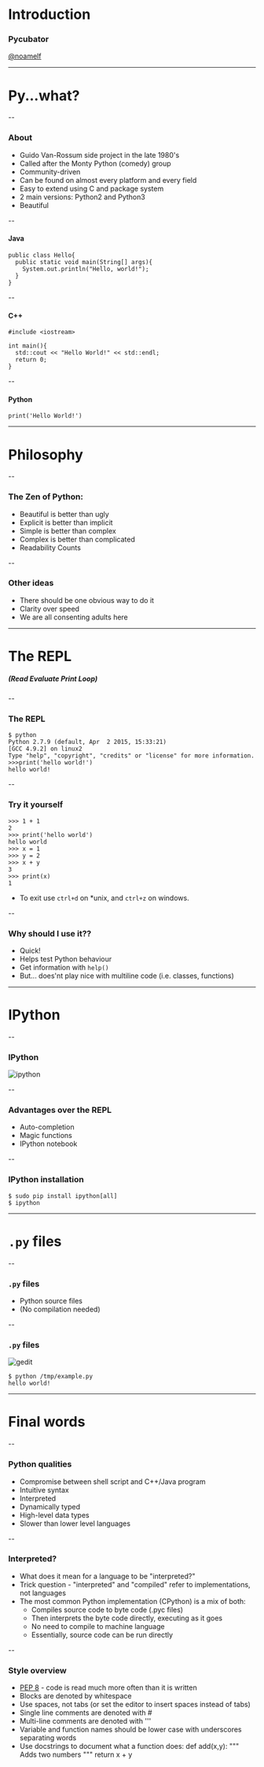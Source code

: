 # Introduction
<!-- .slide: data-background="img/monty-python.jpg" -->

### Pycubator

[@noamelf](http://twitter.com/noamelf)

---

# Py...what?
<!-- .slide: data-background="img/puzzles.jpg" -->

--

### About

* Guido Van-Rossum side project in the late 1980's
* Called after the Monty Python (comedy) group
* Community-driven
* Can be found on almost every platform and every field
* Easy to extend using C and package system
* 2 main versions: Python2 and Python3
* Beautiful

--

#### Java

    public class Hello{
      public static void main(String[] args){
        System.out.println("Hello, world!");
      }
    }

--

#### C++

    #include <iostream>

    int main(){
      std::cout << "Hello World!" << std::endl;
      return 0;
    }
--

#### Python

    print('Hello World!')


---

# Philosophy
<!-- .slide: data-background="img/puzzles.jpg" -->

--

### The Zen of Python:
* Beautiful is better than ugly
* Explicit is better than implicit
* Simple is better than complex
* Complex is better than complicated
* Readability Counts

--

### Other ideas
* There should be one obvious way to do it
* Clarity over speed
* We are all consenting adults here

---

<!-- .slide: data-background="img/puzzles.jpg" -->
# The REPL
##### (Read Evaluate Print Loop)

--
### The REPL

    $ python
    Python 2.7.9 (default, Apr  2 2015, 15:33:21)
    [GCC 4.9.2] on linux2
    Type "help", "copyright", "credits" or "license" for more information.
    >>>print('hello world!')
    hello world!


--

### Try it yourself

    >>> 1 + 1
    2
    >>> print('hello world')
    hello world
    >>> x = 1
    >>> y = 2
    >>> x + y
    3
    >>> print(x)
    1

* To exit use `ctrl+d` on *unix, and `ctrl+z` on windows.

--

### Why should I use it??

* Quick!
* Helps test Python behaviour
* Get information with `help()`
* But... does'nt play nice with multiline code (i.e. classes, functions)

---

# IPython
<!-- .slide: data-background="img/puzzles.jpg" -->

--

### IPython
![ipython](img/ipython-intro.png)

--

### Advantages over the REPL

* Auto-completion
* Magic functions
* IPython notebook

--

### IPython installation

    $ sudo pip install ipython[all]
    $ ipython

---

# `.py` files
<!-- .slide: data-background="img/puzzles.jpg" -->

--
### `.py` files

* Python source files
* (No compilation needed)

--

### `.py` files

![gedit](img/gedit-hello-world.png)

    $ python /tmp/example.py
    hello world!


---

# Final words
<!-- .slide: data-background="img/puzzles.jpg" -->

--
### Python qualities

* Compromise between shell script and C++/Java program
* Intuitive syntax
* Interpreted
* Dynamically typed
* High-level data types
* Slower than lower level languages

--

### Interpreted?

* What does it mean for a language to be "interpreted?"
* Trick question - "interpreted" and "compiled" refer to implementations, not languages
* The most common Python implementation (CPython) is a mix of both:
    * Compiles source code to byte code (.pyc files)
    * Then interprets the byte code directly, executing as it goes
    * No need to compile to machine language
    * Essentially, source code can be run directly

--

### Style overview

* [PEP 8](https://www.python.org/dev/peps/pep-0008/) - code is read much more often than it is written
* Blocks are denoted by whitespace
* Use spaces, not tabs (or set the editor to insert spaces instead of tabs)
* Single line comments are denoted with #
* Multi-line comments are denoted with '''
* Variable and function names should be lower case with underscores separating words
* Use docstrings to document what a function does:
    def add(x,y):
    """ Adds two numbers """
        return x + y
